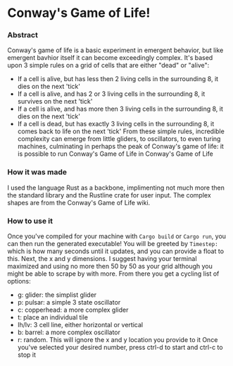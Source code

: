 # Conway's Game of Life!

### Abstract
Conway's game of life is a basic experiment in emergent behavior, but like emergent bavhior itself it can become exceedingly complex. 
It's based upon 3 simple rules on a grid of cells that are either "dead" or "alive":
- If a cell is alive, but has less then 2 living cells in the surrounding 8, it dies on the next 'tick'
- If a cell is alive, and has 2 or 3 living cells in the surrounding 8, it survives on the next 'tick'
- If a cell is alive, and has more then 3 living cells in the surrounding 8, it dies on the next 'tick'
- If a cell is dead, but has exactly 3 living cells in the surrounding 8, it comes back to life on the next 'tick'
From these simple rules, incredible complexity can emerge from little gliders, to oscillators, to even turing machines, culminating in perhaps the peak of Conway's game of life: it is possible to run Conway's Game of Life in Conway's Game of Life

### How it was made
I used the language Rust as a backbone, implimenting not much more then the standard library and the Rustline crate for user input. The complex shapes are from the Conway's Game of Life wiki.

### How to use it
Once you've compiled for your machine with `Cargo build` or `Cargo run`, you can then run the generated executable! You will be greeted by `Timestep: ` which is how many seconds until it updates, and you can provide a float to this. Next, the x and y dimensions. I suggest having your terminal maximized and using no more then 50 by 50 as your grid although you might be able to scrape by with more. From there you get a cycling list of options:
- g: glider: the simplist glider 
- p: pulsar: a simple 3 state oscillator
- c: copperhead: a more complex glider
- t: place an individual tile
- lh/lv: 3 cell line, either horizontal or vertical 
- b: barrel: a more complex oscillator
- r: random. This will ignore the x and y location you provide to it
Once you've selected your desired number, press ctrl-d to start and ctrl-c to stop it
